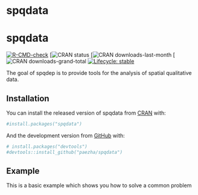 spqdata
================

<!-- README.md is generated from README.Rmd. Please edit that file -->

# spqdata

<!-- badges: start -->

[![R-CMD-check](https://github.com/f8l5h9/spqdep/workflows/R-CMD-check/badge.svg)](https://github.com/f8l5h9/spqdep/actions)
\[![CRAN status](https://www.r-pkg.org/badges/version-ago/spqdep)
\[![CRAN
downloads-last-month](https://cranlogs.r-pkg.org/badges/last-month/spqdep)
\[![CRAN
downloads-grand-total](https://cranlogs.r-pkg.org/badges/grand-total/spqdep)
[![Lifecycle:
stable](https://img.shields.io/badge/lifecycle-stable-brightgreen.svg)](https://lifecycle.r-lib.org/articles/stages.html#stable)
<!-- badges: end -->

The goal of spqdep is to provide tools for the analysis of spatial
qualitative data.

## Installation

You can install the released version of spqdata from
[CRAN](https://CRAN.R-project.org) with:

``` r
#install.packages("spqdata")
```

And the development version from [GitHub](https://github.com/) with:

``` r
# install.packages("devtools")
#devtools::install_github("paezha/spqdata")
```

## Example

This is a basic example which shows you how to solve a common problem
